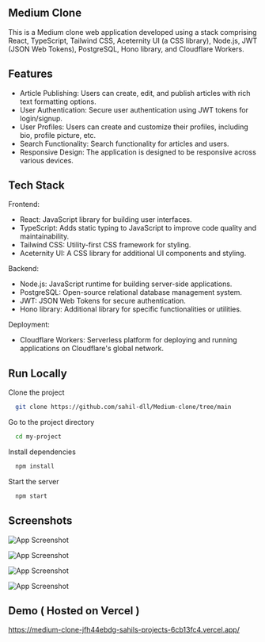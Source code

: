 
## Medium Clone

This is a Medium clone web application developed using a stack comprising React, TypeScript, Tailwind CSS, Aceternity UI (a CSS library), Node.js, JWT (JSON Web Tokens), PostgreSQL, Hono library, and Cloudflare Workers.


## Features

- Article Publishing: Users can create, edit, and publish articles with rich text formatting options.
- User Authentication: Secure user authentication using JWT tokens for login/signup.
- User Profiles: Users can create and customize their profiles, including bio, profile picture, etc.
- Search Functionality: Search functionality for articles and users.
- Responsive Design: The application is designed to be responsive across various devices.



## Tech Stack
Frontend:

- React: JavaScript library for building user interfaces.
- TypeScript: Adds static typing to JavaScript to improve code quality and maintainability.
- Tailwind CSS: Utility-first CSS framework for styling.
- Aceternity UI: A CSS library for additional UI components and styling.

Backend:
- Node.js: JavaScript runtime for building server-side applications.
- PostgreSQL: Open-source relational database management system.
- JWT: JSON Web Tokens for secure authentication.
- Hono library: Additional library for specific functionalities or utilities.

Deployment:

- Cloudflare Workers: Serverless platform for deploying and running applications on Cloudflare's global network.
## Run Locally

Clone the project

```bash
  git clone https://github.com/sahil-dll/Medium-clone/tree/main
```

Go to the project directory

```bash
  cd my-project
```

Install dependencies

```bash
  npm install
```

Start the server

```bash
  npm start
```


## Screenshots

![App Screenshot](https://i.ibb.co/27BS9jj/image.png)

![App Screenshot](https://i.ibb.co/86KcCSt/image.png)

![App Screenshot](https://i.ibb.co/gDKRtcz/image.png)

![App Screenshot](https://i.ibb.co/FmpdPJN/image.png)


## Demo ( Hosted on Vercel )


https://medium-clone-jfh44ebdg-sahils-projects-6cb13fc4.vercel.app/
